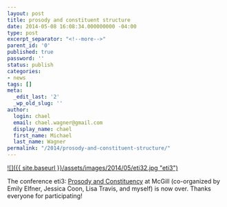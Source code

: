 ```yaml
---
layout: post
title: prosody and constituent structure
date: 2014-05-08 16:08:34.000000000 -04:00
type: post
excerpt_separator: "<!--more-->"
parent_id: '0'
published: true
password: ''
status: publish
categories:
- news
tags: []
meta:
  _edit_last: '2'
  _wp_old_slug: ''
author:
  login: chael
  email: chael.wagner@gmail.com
  display_name: chael
  first_name: Michael
  last_name: Wagner
permalink: "/2014/prosody-and-constituent-structure/"
---
```

[![]({{ site.baseurl }}/assets/images/2014/05/eti32.jpg "eti3")](http://prosodylab.org/labblog/wp-content/eti32.jpg)

The conference eti3: [Prosody and Constituency](http://eti3mcgill.wix.com/eti3) at McGill (co-organized by Emily Elfner, Jessica Coon, Lisa Travis, and myself) is now over. Thanks everyone for participating!


